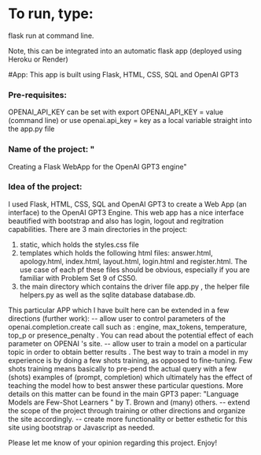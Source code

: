 # To run, type: 
flask run at command line. 

Note, this can be integrated into an automatic flask app (deployed using Heroku or Render) 

#App: 
This app is built using Flask, HTML, CSS, SQL and OpenAI GPT3 

### Pre-requisites:

OPENAI_API_KEY can be set with export OPENAI_API_KEY = value (command line) 
or use openai.api_key = key as a local variable straight into the app.py file 

### Name of the project: "

Creating a Flask WebApp for the OpenAI GPT3 engine"

### Idea of the project:

I used Flask, HTML, CSS, SQL and OpenAI GPT3 to create a Web App (an interface) to the OpenAI GPT3 Engine.
This web app has a nice interface beautified with bootstrap and also has login, logout and regitration capabilities. 
There are 3 main directories in the project:
1. static, which holds the styles.css file
2. templates which holds the following html files:
answer.html, apology.html, index.html, layout.html, login.html and register.html. 
The use case of each pf these files should be obvious, especially if you are
familiar with Problem Set 9 of CS50. 
3. the main directory which contains the driver file app.py , the helper file helpers.py as well as the sqlite database database.db. 

This particular APP which I have built here can be extended in a few directions (further work):
 -- allow user to control parameters of the openai.completion.create call such as :
 engine, max_tokens, temperature, top_p or presence_penalty . 
 You can read about the potential effect of each parameter on OPENAI 's site. 
 -- allow user to train a model on a particular topic in order to obtain better results .
 The best way to train a model in my experience is by doing a few shots training, as opposed 
 to fine-tuning. Few shots training means basically to pre-pend the actual query with a few (shots) examples
 of (prompt, completion) which ultimately has the effect of teaching the model how to best answer these 
 particular questions. More details on this matter can be found in the main GPT3 paper: 
"Language Models are Few-Shot Learners " by T. Brown and (many) others. 
-- extend the scope of the project through training or other directions and organize the site accordingly.
-- create more functionality or better esthetic for this site using bootstrap or Javascript as needed.  


Please let me know of your opinion regarding this project. Enjoy! 



